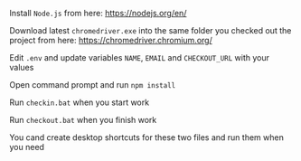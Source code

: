 Install `Node.js` from here: https://nodejs.org/en/

Download latest `chromedriver.exe` into the same folder you checked out the project from here: https://chromedriver.chromium.org/

Edit `.env` and update variables `NAME`, `EMAIL` and `CHECKOUT_URL` with your values

Open command prompt and run `npm install`

Run `checkin.bat` when you start work

Run `checkout.bat` when you finish work

You cand create desktop shortcuts for these two files and run them when you need
